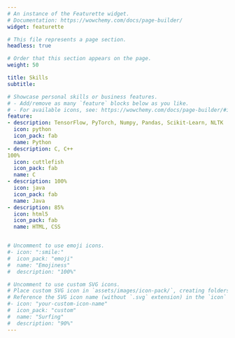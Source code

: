 ```yaml
---
# An instance of the Featurette widget.
# Documentation: https://wowchemy.com/docs/page-builder/
widget: featurette

# This file represents a page section.
headless: true

# Order that this section appears on the page.
weight: 50

title: Skills
subtitle:

# Showcase personal skills or business features.
# - Add/remove as many `feature` blocks below as you like.
# - For available icons, see: https://wowchemy.com/docs/page-builder/#icons
feature:
- description: TensorFlow, PyTorch, Numpy, Pandas, Scikit-Learn, NLTK
  icon: python 
  icon_pack: fab
  name: Python
- description: C, C++  
100%
  icon: cuttlefish
  icon_pack: fab
  name: C
- description: 100%
  icon: java
  icon_pack: fab
  name: Java
- description: 85%
  icon: html5
  icon_pack: fab
  name: HTML, CSS


# Uncomment to use emoji icons.
#- icon: ":smile:"
#  icon_pack: "emoji"
#  name: "Emojiness"
#  description: "100%"  

# Uncomment to use custom SVG icons.
# Place custom SVG icon in `assets/images/icon-pack/`, creating folders if necessary.
# Reference the SVG icon name (without `.svg` extension) in the `icon` field.
#- icon: "your-custom-icon-name"
#  icon_pack: "custom"
#  name: "Surfing"
#  description: "90%"
---
```

